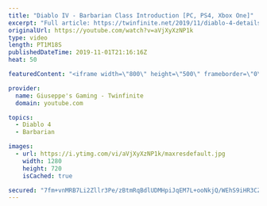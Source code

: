 ```yaml
---
title: "Diablo IV - Barbarian Class Introduction [PC, PS4, Xbox One]"
excerpt: "Full article: https://twinfinite.net/2019/11/diablo-4-details videos/ Recorded from Blizzcon livestream: https://blizzcon.com/en-us/watch."
originalUrl: https://youtube.com/watch?v=aVjXyXzNP1k
type: video
length: PT1M18S
publishedDateTime: 2019-11-01T21:16:16Z
heat: 50

featuredContent: "<iframe width=\"800\" height=\"500\" frameborder=\"0\" src=\"https://www.youtube.com/embed/aVjXyXzNP1k\" allow=\"accelerometer; autoplay; encrypted-media; gyroscope; picture-in-picture\" allowfullscreen></iframe>"

provider:
  name: Giuseppe's Gaming - Twinfinite
  domain: youtube.com

topics:
  - Diablo 4
  - Barbarian

images:
  - url: https://i.ytimg.com/vi/aVjXyXzNP1k/maxresdefault.jpg
    width: 1280
    height: 720
    isCached: true

secured: "7fm+vnMRB7Li2Zllr3Pe/zBtmRqBdlUDMHpiJqEM7L+ooNkjQ/WEhS9iHR3CZVKwhCVGtY2uQRsG9vbTN6MPlwiv3/U6PlUGEeQWCcxK+HiX5k9rCAi0v5hj+sPD9B5WAmDS5lTolWTVugQRxjAJx32OAHI1Xvla/IgMbMLma0/jEFec5y0vEqH/0tTsQ5YnLUv/T+7D1qpg9mczw9xVtI5ISPVC8yXFheyzg2eE3z/wHzjU4g23dJ4Ed51SlG8XJfbuUQKZm6TL3GPx1OXvJs4c5ooK1tvQSyIrTWqHpdye/wI1hJZ0dARZLbE/X5XRnID1/XBPuo2Ke609l+EjhSYgwzYs7eFkU7PTLrLNvI7pbSuJCEsXQxkVUulYP0KInQ+FOI4xpkf0jWRC/SY9GrVAL76+aUJ+vCeiam45+vo=;nVs1oWqWEfQ7dR/rFAgQHg=="
---
```


